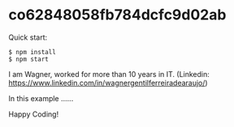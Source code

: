 # co62848058fb784dcfc9d02ab

Quick start:
```
$ npm install
$ npm start
````

I am Wagner, worked for more than 10 years in IT. (Linkedin: https://www.linkedin.com/in/wagnergentilferreiradearaujo/)

In this example ......

Happy Coding!